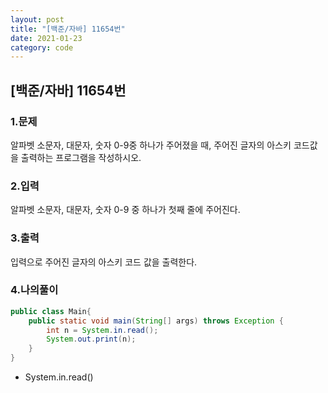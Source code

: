 ```yaml
---
layout: post
title: "[백준/자바] 11654번"
date: 2021-01-23
category: code
---
```

## [백준/자바] 11654번



### 1.문제

알파벳 소문자, 대문자, 숫자 0-9중 하나가 주어졌을 때, 주어진 글자의 아스키 코드값을 출력하는 프로그램을 작성하시오.

### 2.입력

알파벳 소문자, 대문자, 숫자 0-9 중 하나가 첫째 줄에 주어진다.

### 3.출력

입력으로 주어진 글자의 아스키 코드 값을 출력한다.


### 4.나의풀이

```java
public class Main{
    public static void main(String[] args) throws Exception {
        int n = System.in.read();
        System.out.print(n);
    }
}
````

- System.in.read() 









